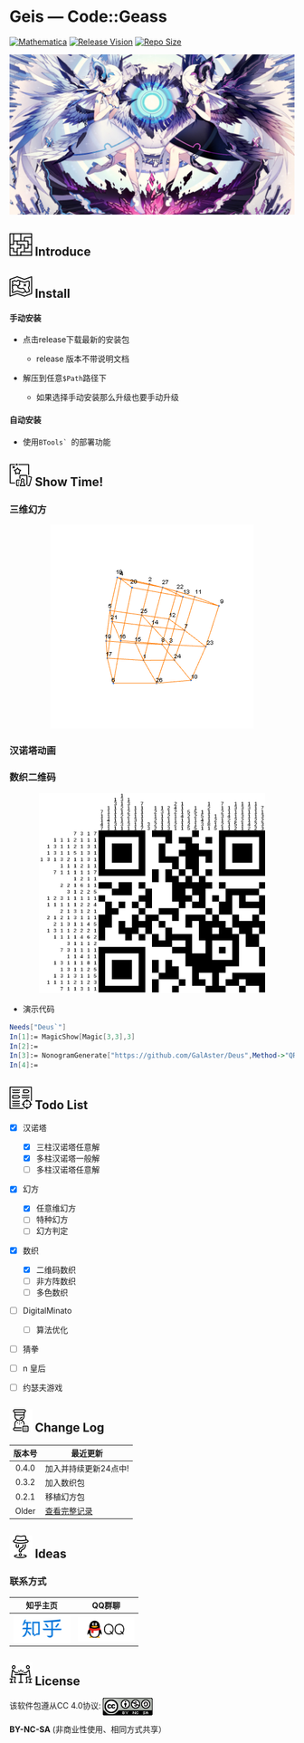 # Geis — Code::Geass

[![Mathematica](https://img.shields.io/badge/Mathematica-%3E%3D10.0-brightgreen.svg)](https://www.wolfram.com/mathematica/)
[![Release Vision](https://img.shields.io/badge/release-v0.1.0-ff69b4.svg)](https://github.com/GalAster/Geis/releases)
[![Repo Size](https://img.shields.io/github/repo-size/GalAster/Geis.svg)](https://github.com/GalAster/Geis.git)

![Background](https://raw.githubusercontent.com/GalAster/Deus/master/Resources/pic/MainPage.jpg)

## ![项目简介](https://raw.githubusercontent.com/GalAster/Deus/master/Resources/ico/board-game-blocks.png) Introduce



## ![安装方式](https://raw.githubusercontent.com/GalAster/Deus/master/Resources/ico/board-game-map.png) Install

#### 手动安装

- 点击release下载最新的安装包

  - release 版本不带说明文档

- 解压到任意`$Path`路径下

  - 如果选择手动安装那么升级也要手动升级

#### 自动安装

- 使用``BTools` ``的部署功能

## ![意见建议](https://raw.githubusercontent.com/GalAster/Deus/master/Resources/ico/board-game-box.png) Show Time!

### 三维幻方

<div align=center>
<img src="https://raw.githubusercontent.com/GalAster/Deus/master/Resources/pic/Magic3D.gif" alt="3D幻方"/>
</div>

### 汉诺塔动画

### 数织二维码

<div align=center>
<img src="https://raw.githubusercontent.com/GalAster/Deus/master/Resources/pic/Nonograms.png" alt="数织二维码" width = "400"/>
</div>


- 演示代码

```Mathematica
Needs["Deus`"]
In[1]:= MagicShow[Magic[3,3],3]
In[2]:=
In[3]:= NonogramGenerate["https://github.com/GalAster/Deus",Method->"QR"]
In[4]:=
```
## ![计划项目](https://raw.githubusercontent.com/GalAster/Deus/master/Resources/ico/battleship.png) Todo List

- [x] 汉诺塔
  - [x] 三柱汉诺塔任意解
  - [x] 多柱汉诺塔一般解
  - [ ] 多柱汉诺塔任意解
- [x] 幻方
  - [x] 任意维幻方
  - [ ] 特种幻方
  - [ ] 幻方判定
- [x] 数织
  - [x] 二维码数织
  - [ ] 非方阵数织
  - [ ] 多色数织
- [ ] DigitalMinato
  - [ ] 算法优化
- [ ] 猜拳
- [ ] n 皇后
- [ ] 约瑟夫游戏


## ![更新日志](https://raw.githubusercontent.com/GalAster/Deus/master/Resources/ico/hourglass.png) Change Log

| 版本号 |最近更新|
|:-----:| --- 
| 0.4.0 | 加入并持续更新24点中!
| 0.3.2 | 加入数织包
| 0.2.1 | 移植幻方包
| Older | [查看完整记录](https://github.com/GalAster/Deus/blob/master/Resources/Change%20Log%20Full.md)

## ![意见建议](https://raw.githubusercontent.com/GalAster/Deus/master/Resources/ico/board-games-with-roles.png) Ideas

### 联系方式


|知乎主页|QQ群聊| 
|:-:|:-:|
|[<img src="https://raw.githubusercontent.com/GalAster/Deus/master/Resources/pic/Logo_Zhihu.png" alt="知乎链接" width = "100" align=center />](https://www.zhihu.com/people/GalAster)|[<img src="https://raw.githubusercontent.com/GalAster/Deus/master/Resources/pic/Logo_QQ.png" alt="QQ链接" width = "100" align=center />](https://jq.qq.com/?_wv=1027&k=5BqFya1)


## ![许可协议](https://raw.githubusercontent.com/GalAster/Deus/master/Resources/ico/board-gaming.png) License

该软件包遵从CC 4.0协议: <img src="https://raw.githubusercontent.com/GalAster/Deus/master/Resources/ico/CC40_BY+NC+SA.png" alt="CC协议" align=center />

**BY-NC-SA** (非商业性使用、相同方式共享）
